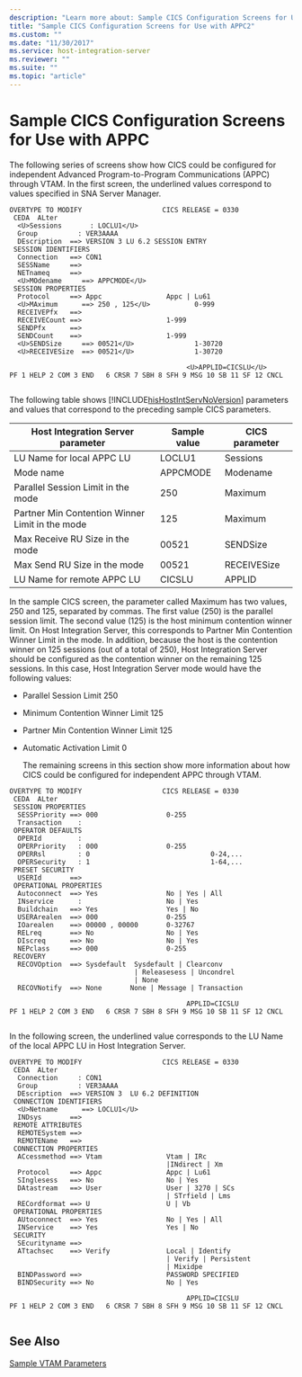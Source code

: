 ```yaml
---
description: "Learn more about: Sample CICS Configuration Screens for Use with APPC"
title: "Sample CICS Configuration Screens for Use with APPC2"
ms.custom: ""
ms.date: "11/30/2017"
ms.service: host-integration-server
ms.reviewer: ""
ms.suite: ""
ms.topic: "article"
---
```

# Sample CICS Configuration Screens for Use with APPC
The following series of screens show how CICS could be configured for independent Advanced Program-to-Program Communications (APPC) through VTAM. In the first screen, the underlined values correspond to values specified in SNA Server Manager.  
  
```  
OVERTYPE TO MODIFY                    CICS RELEASE = 0330  
 CEDA  ALter  
  <U>Sessions       : LOCLU1</U>  
  Group          : VER3AAAA  
  DEscription  ==> VERSION 3 LU 6.2 SESSION ENTRY  
 SESSION IDENTIFIERS  
  Connection   ==> CON1  
  SESSName     ==>  
  NETnameq     ==>  
  <U>MOdename     ==> APPCMODE</U>  
 SESSION PROPERTIES  
  Protocol     ==> Appc                Appc | Lu61  
  <U>MAximum      ==> 250 , 125</U>           0-999  
  RECEIVEPfx   ==>  
  RECEIVECount ==>                     1-999  
  SENDPfx      ==>  
  SENDCount    ==>                     1-999  
  <U>SENDSize     ==> 00521</U>               1-30720  
  <U>RECEIVESize  ==> 00521</U>               1-30720  
  
                                            <U>APPLID=CICSLU</U>  
PF 1 HELP 2 COM 3 END   6 CRSR 7 SBH 8 SFH 9 MSG 10 SB 11 SF 12 CNCL  
  
```  
  
 The following table shows [!INCLUDE[hisHostIntServNoVersion](../includes/hishostintservnoversion-md.md)] parameters and values that correspond to the preceding sample CICS parameters.  
  
|Host Integration Server parameter|Sample value|CICS parameter|  
|---------------------------------------|------------------|--------------------|  
|LU Name for local APPC LU|LOCLU1|Sessions|  
|Mode name|APPCMODE|Modename|  
|Parallel Session Limit in the mode|250|Maximum|  
|Partner Min Contention Winner Limit in the mode|125|Maximum|  
|Max Receive RU Size in the mode|00521|SENDSize|  
|Max Send RU Size in the mode|00521|RECEIVESize|  
|LU Name for remote APPC LU|CICSLU|APPLID|  
  
 In the sample CICS screen, the parameter called Maximum has two values, 250 and 125, separated by commas. The first value (250) is the parallel session limit. The second value (125) is the host minimum contention winner limit. On Host Integration Server, this corresponds to Partner Min Contention Winner Limit in the mode. In addition, because the host is the contention winner on 125 sessions (out of a total of 250), Host Integration Server should be configured as the contention winner on the remaining 125 sessions. In this case, Host Integration Server mode would have the following values:  
  
- Parallel Session Limit 250  
  
- Minimum Contention Winner Limit 125  
  
- Partner Min Contention Winner Limit 125  
  
- Automatic Activation Limit 0  
  
  The remaining screens in this section show more information about how CICS could be configured for independent APPC through VTAM.  
  
```  
OVERTYPE TO MODIFY                    CICS RELEASE = 0330  
 CEDA  ALter  
 SESSION PROPERTIES  
  SESSPriority ==> 000                 0-255  
  Transaction    :  
 OPERATOR DEFAULTS  
  OPERId         :  
  OPERPriority   : 000                 0-255  
  OPERRsl        : 0                              0-24,...  
  OPERSecurity   : 1                              1-64,...  
 PRESET SECURITY  
  USERId       ==>  
 OPERATIONAL PROPERTIES  
  Autoconnect  ==> Yes                 No | Yes | All  
  INservice      :                     No | Yes  
  Buildchain   ==> Yes                 Yes | No  
  USERArealen  ==> 000                 0-255  
  IOarealen    ==> 00000 , 00000       0-32767  
  RELreq       ==> No                  No | Yes  
  DIscreq      ==> No                  No | Yes  
  NEPclass     ==> 000                 0-255  
 RECOVERY  
  RECOVOption  ==> Sysdefault  Sysdefault | Clearconv   
                               | Releasesess | Uncondrel  
                               | None  
  RECOVNotify  ==> None       None | Message | Transaction  
  
                                            APPLID=CICSLU  
PF 1 HELP 2 COM 3 END   6 CRSR 7 SBH 8 SFH 9 MSG 10 SB 11 SF 12 CNCL  
  
```  
  
 In the following screen, the underlined value corresponds to the LU Name of the local APPC LU in Host Integration Server.  
  
```  
OVERTYPE TO MODIFY                    CICS RELEASE = 0330  
 CEDA  ALter  
  Connection     : CON1  
  Group          : VER3AAAA  
  DEscription  ==> VERSION 3  LU 6.2 DEFINITION  
 CONNECTION IDENTIFIERS  
  <U>Netname      ==> LOCLU1</U>  
  INDsys       ==>  
 REMOTE ATTRIBUTES  
  REMOTESystem ==>  
  REMOTEName   ==>  
 CONNECTION PROPERTIES  
  ACcessmethod ==> Vtam                Vtam | IRc   
                                       |INdirect | Xm  
  Protocol     ==> Appc                Appc | Lu61  
  SInglesess   ==> No                  No | Yes  
  DAtastream   ==> User                User | 3270 | SCs   
                                       | STrfield | Lms  
  RECordformat ==> U                   U | Vb  
 OPERATIONAL PROPERTIES  
  AUtoconnect  ==> Yes                 No | Yes | All  
  INService    ==> Yes                 Yes | No  
 SECURITY  
  SEcurityname ==>  
  ATtachsec    ==> Verify              Local | Identify   
                                       | Verify | Persistent  
                                       | Mixidpe  
  BINDPassword ==>                     PASSWORD SPECIFIED  
  BINDSecurity ==> No                  No | Yes  
  
                                            APPLID=CICSLU  
PF 1 HELP 2 COM 3 END   6 CRSR 7 SBH 8 SFH 9 MSG 10 SB 11 SF 12 CNCL  
  
```  
  
## See Also  
 [Sample VTAM Parameters](../core/sample-vtam-parameters1.md)
